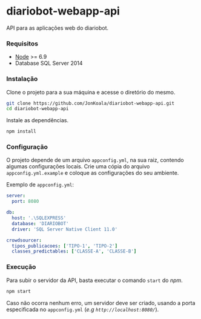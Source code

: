 # diariobot-webapp-api
API para as aplicações web do diariobot.

### Requisitos
 - [Node](https://nodejs.org) >= 6.9
 - Database SQL Server 2014

### Instalação
Clone o projeto para a sua máquina e acesse o diretório do mesmo.
``` bash
git clone https://github.com/JonKoala/diariobot-webapp-api.git
cd diariobot-webapp-api
```
Instale as dependências.
``` bash
npm install
```

### Configuração
O projeto depende de um arquivo `appconfig.yml`, na sua raiz, contendo algumas configurações locais. Crie uma cópia do arquivo `appconfig.yml.example` e coloque as configurações do seu ambiente.

Exemplo de `appconfig.yml`:
``` yaml
server:
  port: 8080

db:
  host: '.\SQLEXPRESS'
  database: 'DIARIOBOT'
  driver: 'SQL Server Native Client 11.0'

crowdsourcer:
  tipos_publicacoes: ['TIPO-1', 'TIPO-2']
  classes_predictables: ['CLASSE-A', 'CLASSE-B']
```

### Execução
Para subir o servidor da API, basta executar o comando `start` do _npm_.
``` bash
npm start
```
Caso não ocorra nenhum erro, um servidor deve ser criado, usando a porta especificada no `appconfig.yml` (_e.g `http://localhost:8080/`_).
